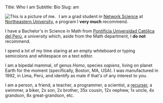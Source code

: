 Title: Who I am
Subtitle: Bio
Slug: am

<div class="my-pic" style="float:left; padding-right: 10px; ">
<img alt="This is a picture of me." src="../images/pic.jpg" />
</div>

I am a grad student in
[Network Science](http://www.networkscienceinstitute.org/) at
[Northeastern University](https://www.northeastern.edu/), a program I
**very much** recommend.

I have a Bachelor's in Science in Math from
[Pontificia Universidad Católica del Perú](http://www.pucp.edu.pe/), a
university which, aside from the Math department, I **do not** recommend.

I spend a lot of my time staring at an empty whiteboard or typing semicolons
and whitespace on a text editor.

I am a bipedal mammal, of genus *Homo*, species *sapiens*, living on planet
Earth for the moment (specifically, Boston, MA, USA). I was manufactured in
1992, in Lima, Perú, and identify as male if that's of any interest to you.

I am a person, a friend, a teacher, a programmer, a scientist, a
[recurser](https://www.recurse.com), a swimmer, a biker, 2x son, 2x
brother, 35x cousin, 12x nephew, 1x uncle, 4x grandson, 8x great-grandson,
etc.
